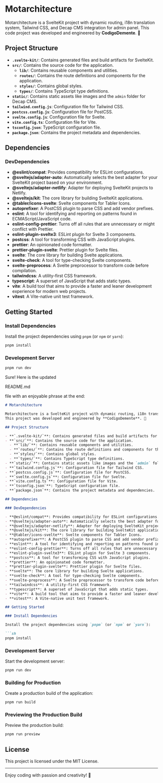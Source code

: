 # Motarchitecture

Motarchitecture is a SvelteKit project with dynamic routing, i18n translation system, Tailwind CSS, and Decap CMS integration for admin panel.
This code project was developed and engineered by **CodigoDemente**. 🚀

## Project Structure

- **`.svelte-kit/`**: Contains generated files and build artifacts for SvelteKit.
- **`src/`**: Contains the source code for the application.
  - **`lib/`**: Contains reusable components and utilities.
  - **`routes/`**: Contains the route definitions and components for the application.
  - **`styles/`**: Contains global styles.
  - **`types/`**: Contains TypeScript type definitions.
- **`static/`**: Contains static assets like images and the `admin` folder for Decap CMS.
- **`tailwind.config.js`**: Configuration file for Tailwind CSS.
- **`postcss.config.js`**: Configuration file for PostCSS.
- **`svelte.config.js`**: Configuration file for Svelte.
- **`vite.config.ts`**: Configuration file for Vite.
- **`tsconfig.json`**: TypeScript configuration file.
- **`package.json`**: Contains the project metadata and dependencies.

## Dependencies

### DevDependencies

- **@eslint/compat**: Provides compatibility for ESLint configurations.
- **@sveltejs/adapter-auto**: Automatically selects the best adapter for your SvelteKit project based on your environment.
- **@sveltejs/adapter-netlify**: Adapter for deploying SvelteKit projects to Netlify.
- **@sveltejs/kit**: The core library for building SvelteKit applications.
- **@tabler/icons-svelte**: Svelte components for Tabler Icons.
- **autoprefixer**: A PostCSS plugin to parse CSS and add vendor prefixes.
- **eslint**: A tool for identifying and reporting on patterns found in ECMAScript/JavaScript code.
- **eslint-config-prettier**: Turns off all rules that are unnecessary or might conflict with Prettier.
- **eslint-plugin-svelte3**: ESLint plugin for Svelte 3 components.
- **postcss**: A tool for transforming CSS with JavaScript plugins.
- **prettier**: An opinionated code formatter.
- **prettier-plugin-svelte**: Prettier plugin for Svelte files.
- **svelte**: The core library for building Svelte applications.
- **svelte-check**: A tool for type-checking Svelte components.
- **svelte-preprocess**: A Svelte preprocessor to transform code before compilation.
- **tailwindcss**: A utility-first CSS framework.
- **typescript**: A superset of JavaScript that adds static types.
- **vite**: A build tool that aims to provide a faster and leaner development experience for modern web projects.
- **vitest**: A Vite-native unit test framework.

## Getting Started

### Install Dependencies

Install the project dependencies using `pnpm` (or `npm` or `yarn`):

```sh
pnpm install
```

### Development Server

```sh
pnpm run dev
```

Sure! Here is the updated 

README.md

 file with an enjoyable phrase at the end:

```markdown
# Motarchitecture

Motarchitecture is a SvelteKit project with dynamic routing, i18n translation system, Tailwind CSS, and Decap CMS integration for admin panel.
This project was developed and engineered by **CodigoDemente**. 🚀

## Project Structure

- **`.svelte-kit/`**: Contains generated files and build artifacts for SvelteKit.
- **`src/`**: Contains the source code for the application.
  - **`lib/`**: Contains reusable components and utilities.
  - **`routes/`**: Contains the route definitions and components for the application.
  - **`styles/`**: Contains global styles.
  - **`types/`**: Contains TypeScript type definitions.
- **`static/`**: Contains static assets like images and the `admin` folder for Decap CMS.
- **`tailwind.config.js`**: Configuration file for Tailwind CSS.
- **`postcss.config.js`**: Configuration file for PostCSS.
- **`svelte.config.js`**: Configuration file for Svelte.
- **`vite.config.ts`**: Configuration file for Vite.
- **`tsconfig.json`**: TypeScript configuration file.
- **`package.json`**: Contains the project metadata and dependencies.

## Dependencies

### DevDependencies

- **@eslint/compat**: Provides compatibility for ESLint configurations.
- **@sveltejs/adapter-auto**: Automatically selects the best adapter for your SvelteKit project based on your environment.
- **@sveltejs/adapter-netlify**: Adapter for deploying SvelteKit projects to Netlify.
- **@sveltejs/kit**: The core library for building SvelteKit applications.
- **@tabler/icons-svelte**: Svelte components for Tabler Icons.
- **autoprefixer**: A PostCSS plugin to parse CSS and add vendor prefixes.
- **eslint**: A tool for identifying and reporting on patterns found in ECMAScript/JavaScript code.
- **eslint-config-prettier**: Turns off all rules that are unnecessary or might conflict with Prettier.
- **eslint-plugin-svelte3**: ESLint plugin for Svelte 3 components.
- **postcss**: A tool for transforming CSS with JavaScript plugins.
- **prettier**: An opinionated code formatter.
- **prettier-plugin-svelte**: Prettier plugin for Svelte files.
- **svelte**: The core library for building Svelte applications.
- **svelte-check**: A tool for type-checking Svelte components.
- **svelte-preprocess**: A Svelte preprocessor to transform code before compilation.
- **tailwindcss**: A utility-first CSS framework.
- **typescript**: A superset of JavaScript that adds static types.
- **vite**: A build tool that aims to provide a faster and leaner development experience for modern web projects.
- **vitest**: A Vite-native unit test framework.

## Getting Started

### Install Dependencies

Install the project dependencies using `pnpm` (or `npm` or `yarn`):

```sh
pnpm install
```

### Development Server

Start the development server:

```sh
pnpm run dev
```

### Building for Production

Create a production build of the application:

```sh
pnpm run build
```

### Previewing the Production Build

Preview the production build:

```sh
pnpm run preview
```

## License

This project is licensed under the MIT License.

---

Enjoy coding with passion and creativity! 💃
